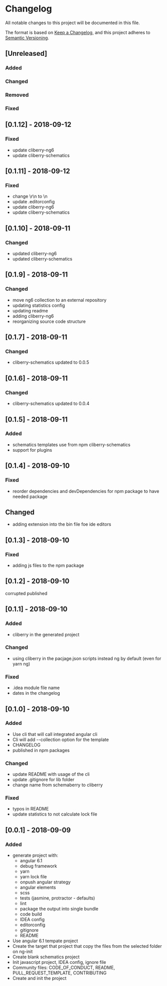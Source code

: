 # Changelog
All notable changes to this project will be documented in this file.

The format is based on [Keep a Changelog](https://keepachangelog.com/en/1.0.0/),
and this project adheres to [Semantic Versioning](https://semver.org/spec/v2.0.0.html).

## [Unreleased]
### Added
### Changed
### Removed
### Fixed


## [0.1.12] - 2018-09-12
### Fixed
- update cliberry-ng6
- update cliberry-schematics


## [0.1.11] - 2018-09-12
### Fixed
- change \r\n to \n
- update .editorconfig
- update cliberry-ng6
- update cliberry-schematics


## [0.1.10] - 2018-09-11
### Changed
- updated cliberry-ng6
- updated cliberry-schematics

## [0.1.9] - 2018-09-11
### Changed
- move ng6 collection to an external repository
- updating statistics config
- updating readme
- adding cliberry-ng6
- reorganizing source code structure


## [0.1.7] - 2018-09-11
### Changed
- cliberry-schematics updated to 0.0.5


## [0.1.6] - 2018-09-11
### Changed
- cliberry-schematics updated to 0.0.4

## [0.1.5] - 2018-09-11
### Added
- schematics templates use from npm cliberry-schematics
- support for plugins

## [0.1.4] - 2018-09-10
### Fixed
- reorder dependencies and devDependencies for npm package
to have needed package

## Changed
- adding extension into the bin file foe ide editors

## [0.1.3] - 2018-09-10
### Fixed
- adding js files to the npm package

## [0.1.2] - 2018-09-10
corrupted published

## [0.1.1] - 2018-09-10
### Added
- cliberry in the generated project

### Changed
- using cliberry in the pacjage.json scripts instead ng by default 
(even for yarn ng)

### Fixed
- .idea module file name
- dates in the changelog


## [0.1.0] - 2018-09-10
### Added
- Use cli that will call integrated angular cli
- Cli will add --collection option for the template 
- CHANGELOG
- published in npm packages

### Changed
- update README with usage of the cli
- update .gitignore for lib folder
- change name from schemaberry to cliberry

### Fixed
- typos in README
- update statistics to not calculate lock file


## [0.0.1] - 2018-09-09
### Added
- generate project with:
  * angular 6.1
  * debug framework
  * yarn 
  * yarn lock file
  * onpush angular strategy
  * angular elements
  * scss
  * tests (jasmine, protractor - defaults)
  * lint
  * package the output into single bundle
  * code build
  * IDEA config 
  * editorconfig
  * gitignore
  * README
- Use angular 6.1 tempate project
- Create the target that project that copy the files from the selected folder on ng-init
- Create blank schematics project
- Init javascript project, IDEA config, ignore file
- Community files: CODE_OF_CONDUCT, README, PULL_REQUEST_TEMPLATE, CONTRIBUTING
- Create and init the project
